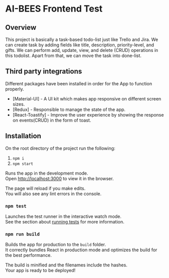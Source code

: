# AI-BEES Frontend Test

## Overview

This project is basically a task-based todo-list just like Trello and Jira. We can create task by adding fields like title, description, priority-level, and gifts. We can perform add, update, view, and delete (CRUD) operations in this todolist. Apart from that, we can move the task into done-list.

## Third party integrations

Different packages have been installed in order for the App to function properly.

- [Material-UI] - A UI kit which makes app responsive on different screen sizes.
- [Redux] - Responsible to manage the state of the app.
- [React-Toastify] - Improve the user experience by showing the response on events(CRUD) in the form of toast.

## Installation

On the root directory of the project run the following:

1. `npm i`
2. `npm start`

Runs the app in the development mode.\
Open [http://localhost:3000](http://localhost:3000) to view it in the browser.

The page will reload if you make edits.\
You will also see any lint errors in the console.

### `npm test`

Launches the test runner in the interactive watch mode.\
See the section about [running tests](https://facebook.github.io/create-react-app/docs/running-tests) for more information.

### `npm run build`

Builds the app for production to the `build` folder.\
It correctly bundles React in production mode and optimizes the build for the best performance.

The build is minified and the filenames include the hashes.\
Your app is ready to be deployed!
